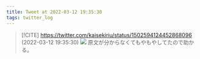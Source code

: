 ```yaml
---
title: Tweet at 2022-03-12 19:35:30
tags: twitter_log
---
```


> [!CITE] https://twitter.com/kaisekiriu/status/1502594124452868096 (2022-03-12 19:35:30)
> ![](https://twitter.com/kaisekiriu/status/1502594124452868096)
> 原文が分からなくてもやもやしてたので助かる。
